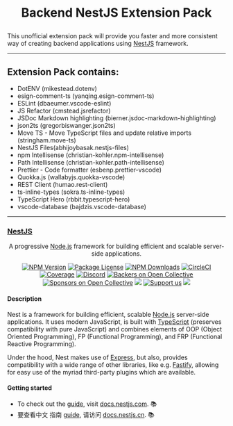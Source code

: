 # <p align="center">Backend NestJS Extension Pack</p>

This unofficial extension pack will provide you faster and more consistent way of creating backend applications using [NestJS](https://nestjs.com/) framework.

---

## Extension Pack contains:

-   DotENV (mikestead.dotenv)
-   esign-comment-ts (yanqing.esign-comment-ts)
-   ESLint (dbaeumer.vscode-eslint)
-   JS Refactor (cmstead.jsrefactor)
-   JSDoc Markdown highlighting (bierner.jsdoc-markdown-highlighting)
-   json2ts (gregorbiswanger.json2ts)
-   Move TS - Move TypeScript files and update relative imports (stringham.move-ts)
-   NestJS Files(abhijoybasak.nestjs-files)
-   npm Intellisense (christian-kohler.npm-intellisense)
-   Path Intellisense (christian-kohler.path-intellisense)
-   Prettier - Code formatter (esbenp.prettier-vscode)
-   Quokka.js (wallabyjs.quokka-vscode)
-   REST Client (humao.rest-client)
-   ts-inline-types (sokra.ts-inline-types)
-   TypeScript Hero (rbbit.typescript-hero)
-   vscode-database (bajdzis.vscode-database)

---

### [NestJS](https://nestjs.com/)

<p align="center">A progressive <a href="http://nodejs.org" target="_blank">Node.js</a> framework for building efficient and scalable server-side applications.</p>
    <p align="center">
<a href="https://www.npmjs.com/~nestjscore" target="_blank"><img src="https://img.shields.io/npm/v/@nestjs/core.svg" alt="NPM Version" /></a>
<a href="https://www.npmjs.com/~nestjscore" target="_blank"><img src="https://img.shields.io/npm/l/@nestjs/core.svg" alt="Package License" /></a>
<a href="https://www.npmjs.com/~nestjscore" target="_blank"><img src="https://img.shields.io/npm/dm/@nestjs/common.svg" alt="NPM Downloads" /></a>
<a href="https://circleci.com/gh/nestjs/nest" target="_blank"><img src="https://img.shields.io/circleci/build/github/nestjs/nest/master" alt="CircleCI" /></a>
<a href="https://coveralls.io/github/nestjs/nest?branch=master" target="_blank"><img src="https://coveralls.io/repos/github/nestjs/nest/badge.svg?branch=master#9" alt="Coverage" /></a>
<a href="https://discord.gg/G7Qnnhy" target="_blank"><img src="https://img.shields.io/badge/discord-online-brightgreen.svg" alt="Discord"/></a>
<a href="https://opencollective.com/nest#backer" target="_blank"><img src="https://opencollective.com/nest/backers/badge.svg" alt="Backers on Open Collective" /></a>
<a href="https://opencollective.com/nest#sponsor" target="_blank"><img src="https://opencollective.com/nest/sponsors/badge.svg" alt="Sponsors on Open Collective" /></a>
  <a href="https://paypal.me/kamilmysliwiec" target="_blank"><img src="https://img.shields.io/badge/Donate-PayPal-ff3f59.svg"/></a>
    <a href="https://opencollective.com/nest#sponsor"  target="_blank"><img src="https://img.shields.io/badge/Support%20us-Open%20Collective-41B883.svg" alt="Support us"></a>
  <a href="https://twitter.com/nestframework" target="_blank"><img src="https://img.shields.io/twitter/follow/nestframework.svg?style=social&label=Follow"></a>
</p>

#### Description

Nest is a framework for building efficient, scalable <a href="http://nodejs.org" target="_blank">Node.js</a> server-side applications. It uses modern JavaScript, is built with <a href="http://www.typescriptlang.org" target="_blank">TypeScript</a> (preserves compatibility with pure JavaScript) and combines elements of OOP (Object Oriented Programming), FP (Functional Programming), and FRP (Functional Reactive Programming).

<p>Under the hood, Nest makes use of <a href="https://expressjs.com/" target="_blank">Express</a>, but also, provides compatibility with a wide range of other libraries, like e.g. <a href="https://github.com/fastify/fastify" target="_blank">Fastify</a>, allowing for easy use of the myriad third-party plugins which are available.</p>

#### Getting started

-   To check out the [guide](https://docs.nestjs.com), visit [docs.nestjs.com](https://docs.nestjs.com). :books:
-   要查看中文 指南 [guide](readme_zh.md), 请访问 [docs.nestjs.cn](https://docs.nestjs.cn). :books:
